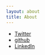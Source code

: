 ```yaml
---
layout: about
title: About
---
```

* [Twitter](https://twitter.com/acut3hack)
* [github](https://github.com/acut3)
* [LinkedIn](https://www.linkedin.com/in/nicolas-christin-60a377a9/)
